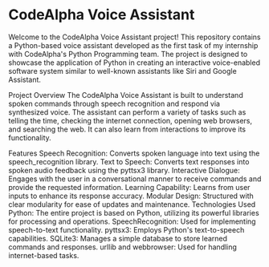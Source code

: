 # CodeAlpha Voice Assistant

Welcome to the CodeAlpha Voice Assistant project! This repository contains a Python-based voice assistant developed as the first task of my internship with CodeAlpha's Python Programming team. The project is designed to showcase the application of Python in creating an interactive voice-enabled software system similar to well-known assistants like Siri and Google Assistant.

Project Overview
The CodeAlpha Voice Assistant is built to understand spoken commands through speech recognition and respond via synthesized voice. The assistant can perform a variety of tasks such as telling the time, checking the internet connection, opening web browsers, and searching the web. It can also learn from interactions to improve its functionality.

Features
Speech Recognition: Converts spoken language into text using the speech_recognition library.
Text to Speech: Converts text responses into spoken audio feedback using the pyttsx3 library.
Interactive Dialogue: Engages with the user in a conversational manner to receive commands and provide the requested information.
Learning Capability: Learns from user inputs to enhance its response accuracy.
Modular Design: Structured with clear modularity for ease of updates and maintenance.
Technologies Used
Python: The entire project is based on Python, utilizing its powerful libraries for processing and operations.
SpeechRecognition: Used for implementing speech-to-text functionality.
pyttsx3: Employs Python's text-to-speech capabilities.
SQLite3: Manages a simple database to store learned commands and responses.
urllib and webbrowser: Used for handling internet-based tasks.
